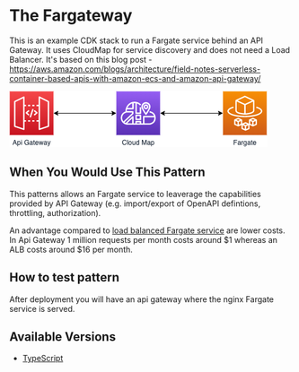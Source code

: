 # The Fargateway

This is an example CDK stack to run a Fargate service behind an API Gateway. It uses CloudMap for service discovery and does not need a Load Balancer. It's based on this blog post - https://aws.amazon.com/blogs/architecture/field-notes-serverless-container-based-apis-with-amazon-ecs-and-amazon-api-gateway/

![Architecture](img/arch.drawio.png)

## When You Would Use This Pattern

This patterns allows an Fargate service to leaverage the capabilities provided by API Gateway (e.g. import/export of OpenAPI defintions, throttling, authorization).

An advantage compared to [load balanced Fargate service](https://docs.aws.amazon.com/cdk/api/latest/docs/aws-ecs-patterns-readme.html#application-load-balanced-services) are lower costs. In Api Gateway 1 million requests per month costs around $1 whereas an ALB costs around $16 per month.

## How to test pattern

After deployment you will have an api gateway where the nginx Fargate service is served.

## Available Versions

- [TypeScript](typescript/)
